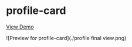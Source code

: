 # profile-card

[View Demo](https://github.com/Nishita-Bhagat/profile-card/blob/main/final%20profile%20view.png)

![Preview for profile-card](./profile final view.png)
